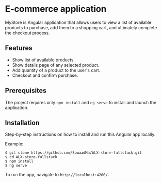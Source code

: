 # E-commerce application

MyStore is Angular application that allows users to view a list of available products to purchase, add them to a shopping cart, and ultimately complete the checkout process.

## Features

- Show list of available products.
- Show details page of any selected product.
- Add quantity of a product to the user's cart.
- Checkout and confirm purchase.

## Prerequisites

The project requires only ```npm install``` and ```ng serve``` to install and launch the application.
## Installation

Step-by-step instructions on how to install and run this Angular app locally.

Example:

```
$ git clone https://github.com/SouaadMa/ALX-store-fullstack.git
$ cd ALX-store-fullstack
$ npm install
$ ng serve
```


To run the app, navigate to `http://localhost:4200/`.

